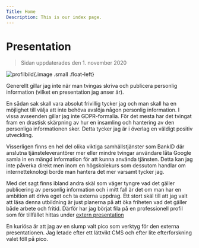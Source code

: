 ```yaml
---
Title: Home
Description: This is our index page.
---
```


Presentation
==========================
>Sidan uppdaterades den 1. november 2020

![profilbild](%assets_url%/img/profile_pic.jpg "Profilbild"){.image .small .float-left}

Generellt gillar jag inte när man tvingas skriva och publicera personlig information (vilket en presentation jag anser är).

En sådan sak skall vara absolut frivillig tycker jag och man skall ha en möjlighet till välja att inte behöva avslöja någon personlig information.
I vissa avseenden gillar jag inte GDPR-formalia. För det mesta har det tvingat fram en drastisk skärpning av hur en insamling och hantering av den personliga informationen sker. Detta tycker jag är i överlag en väldigt positiv utveckling.

Visserligen finns en hel del olika viktiga samhällstjänster som BankID där anslutna tjänsteleverantörer mer eller mindre tvingar användare låta Google samla in en mängd information för att kunna använda tjänsten. Detta kan jag inte påverka direkt men inom en högskolekurs som dessutom handlar om internetteknologi borde man hantera det mer varsamt tycker jag.

Med det sagt finns ibland andra skäl som väger tyngre vad det gäller publicering av personlig information och i mitt fall är det om man har en ambition att driva eget och ta externa uppdrag.
Ett stort skäl till att jag valt att läsa denna utbildning är just planerna på att öka friheten vad det gäller både arbete och fritid. Därför har jag börjat fila på en professionell profil som för tillfället hittas under <a href="https://046.one" target="_blank">extern presentation</a>

En kuriösa är att jag av en slump valt pico som verktyg för den externa presentationen.
Jag letade efter ett lättvikt CMS och efter lite efterforskning valet föll på pico.
